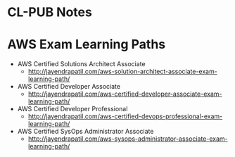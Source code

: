 # CL-PUB Notes

# AWS Exam Learning Paths

- AWS Certified Solutions Architect Associate
	- http://jayendrapatil.com/aws-solution-architect-associate-exam-learning-path/
- AWS Certified Developer Associate
	- http://jayendrapatil.com/aws-certified-developer-associate-exam-learning-path/
- AWS Certified Developer Professional
	- http://jayendrapatil.com/aws-certified-devops-professional-exam-learning-path/
- AWS Certified SysOps Administrator Associate
	- http://jayendrapatil.com/aws-sysops-administrator-associate-exam-learning-path/
